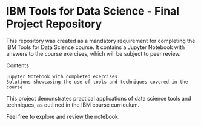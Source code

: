 # IBM Tools for Data Science - Final Project Repository
This repository was created as a mandatory requirement for completing the IBM Tools for Data Science course. It contains a Jupyter Notebook with answers to the course exercises, which will be subject to peer review.

Contents

    Jupyter Notebook with completed exercises
    Solutions showcasing the use of tools and techniques covered in the course

This project demonstrates practical applications of data science tools and techniques, as outlined in the IBM course curriculum.

Feel free to explore and review the notebook.
